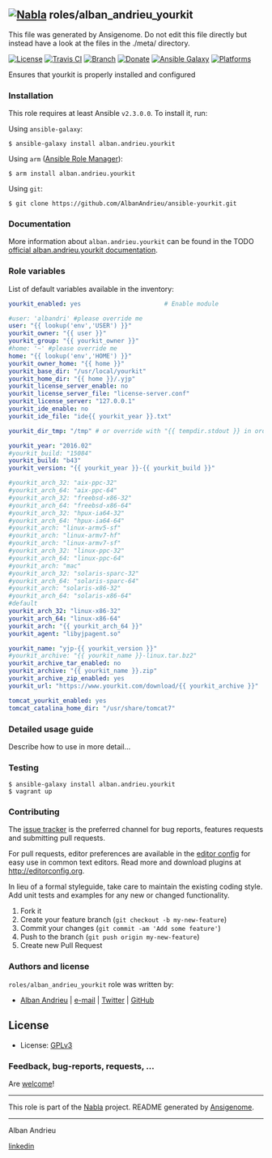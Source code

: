 ## [![Nabla](https://debops.org/images/debops-small.png)](https://github.com/AlbanAndrieu) roles/alban_andrieu_yourkit

This file was generated by Ansigenome. Do not edit this file directly but instead have a look at the files in the ./meta/ directory. 

[![License](http://img.shields.io/:license-apache-blue.svg?style=flat-square)](http://www.apache.org/licenses/LICENSE-2.0.html)
[![Travis CI](https://img.shields.io/travis/AlbanAndrieu/ansible-yourkit.svg?style=flat)](https://travis-ci.org/AlbanAndrieu/ansible-yourkit)
[![Branch](http://img.shields.io/github/tag/AlbanAndrieu/ansible-yourkit.svg?style=flat-square)](https://github.com/AlbanAndrieu/ansible-yourkit/tree/master)
[![Donate](https://img.shields.io/gratipay/AlbanAndrieu.svg?style=flat)](https://www.gratipay.com/~AlbanAndrieu)
[![Ansible Galaxy](https://img.shields.io/badge/galaxy-alban.andrieu.yourkit-660198.svg?style=flat)](https://galaxy.ansible.com/alban.andrieu/yourkit)
[![Platforms](http://img.shields.io/badge/platforms-ubuntu-lightgrey.svg?style=flat)](#)


Ensures that yourkit is properly installed and configured

### Installation

This role requires at least Ansible `v2.3.0.0`. To install it, run:

Using `ansible-galaxy`:
```shell
$ ansible-galaxy install alban.andrieu.yourkit
```

Using `arm` ([Ansible Role Manager](https://github.com/mirskytech/ansible-role-manager/)):
```shell
$ arm install alban.andrieu.yourkit
```

Using `git`:
```shell
$ git clone https://github.com/AlbanAndrieu/ansible-yourkit.git
```

### Documentation

More information about `alban.andrieu.yourkit` can be found in the
TODO [official alban.andrieu.yourkit documentation](https://docs.debops.org/en/latest/ansible/roles/ansible-yourkit/docs/).


### Role variables

List of default variables available in the inventory:

```YAML
yourkit_enabled: yes                       # Enable module

#user: 'albandri' #please override me
user: "{{ lookup('env','USER') }}"
yourkit_owner: "{{ user }}"
yourkit_group: "{{ yourkit_owner }}"
#home: '~' #please override me
home: "{{ lookup('env','HOME') }}"
yourkit_owner_home: "{{ home }}"
yourkit_base_dir: "/usr/local/yourkit"
yourkit_home_dir: "{{ home }}/.yjp"
yourkit_license_server_enable: no
yourkit_license_server_file: "license-server.conf"
yourkit_license_server: "127.0.0.1"
yourkit_ide_enable: no
yourkit_ide_file: "ide{{ yourkit_year }}.txt"

yourkit_dir_tmp: "/tmp" # or override with "{{ tempdir.stdout }} in order to have be sure to download the file"

yourkit_year: "2016.02"
#yourkit_build: "15084"
yourkit_build: "b43"
yourkit_version: "{{ yourkit_year }}-{{ yourkit_build }}"

#yourkit_arch_32: "aix-ppc-32"
#yourkit_arch_64: "aix-ppc-64"
#yourkit_arch_32: "freebsd-x86-32"
#yourkit_arch_64: "freebsd-x86-64"
#yourkit_arch_32: "hpux-ia64-32"
#yourkit_arch_64: "hpux-ia64-64"
#yourkit_arch: "linux-armv5-sf"
#yourkit_arch: "linux-armv7-hf"
#yourkit_arch: "linux-armv7-sf"
#yourkit_arch_32: "linux-ppc-32"
#yourkit_arch_64: "linux-ppc-64"
#yourkit_arch: "mac"
#yourkit_arch_32: "solaris-sparc-32"
#yourkit_arch_64: "solaris-sparc-64"
#yourkit_arch: "solaris-x86-32"
#yourkit_arch_64: "solaris-x86-64"
#default
yourkit_arch_32: "linux-x86-32"
yourkit_arch_64: "linux-x86-64"
yourkit_arch: "{{ yourkit_arch_64 }}"
yourkit_agent: "libyjpagent.so"

yourkit_name: "yjp-{{ yourkit_version }}"
#yourkit_archive: "{{ yourkit_name }}-linux.tar.bz2"
yourkit_archive_tar_enabled: no
yourkit_archive: "{{ yourkit_name }}.zip"
yourkit_archive_zip_enabled: yes
yourkit_url: "https://www.yourkit.com/download/{{ yourkit_archive }}"

tomcat_yourkit_enabled: yes
tomcat_catalina_home_dir: "/usr/share/tomcat7"
```


### Detailed usage guide

Describe how to use in more detail...

### Testing
```shell
$ ansible-galaxy install alban.andrieu.yourkit
$ vagrant up
```

### Contributing

The [issue tracker](https://github.com/AlbanAndrieu/ansible-yourkit/issues) is the preferred channel for bug reports, features requests and submitting pull requests.

For pull requests, editor preferences are available in the [editor config](.editorconfig) for easy use in common text editors. Read more and download plugins at <http://editorconfig.org>.

In lieu of a formal styleguide, take care to maintain the existing coding style. Add unit tests and examples for any new or changed functionality.

1. Fork it
2. Create your feature branch (`git checkout -b my-new-feature`)
3. Commit your changes (`git commit -am 'Add some feature'`)
4. Push to the branch (`git push origin my-new-feature`)
5. Create new Pull Request

### Authors and license

`roles/alban_andrieu_yourkit` role was written by:

- [Alban Andrieu](fr.linkedin.com/in/nabla/) | [e-mail](mailto:alban.andrieu@free.fr) | [Twitter](https://twitter.com/AlbanAndrieu) | [GitHub](https://github.com/AlbanAndrieu)

License
-------

- License: [GPLv3](https://tldrlegal.com/license/gnu-general-public-license-v3-%28gpl-3%29)

### Feedback, bug-reports, requests, ...

Are [welcome](https://github.com/AlbanAndrieu/ansible-yourkit/issues)!

***

This role is part of the [Nabla](https://github.com/AlbanAndrieu) project.
README generated by [Ansigenome](https://github.com/nickjj/ansigenome/).

***

Alban Andrieu

[linkedin](fr.linkedin.com/in/nabla/)